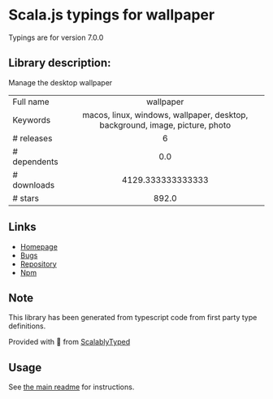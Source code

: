 
# Scala.js typings for wallpaper

Typings are for version 7.0.0

## Library description:
Manage the desktop wallpaper

|                    |                 |
| ------------------ | :-------------: |
| Full name          | wallpaper |
| Keywords           | macos, linux, windows, wallpaper, desktop, background, image, picture, photo |
| # releases         | 6 |
| # dependents       | 0.0 |
| # downloads        | 4129.333333333333 |
| # stars            | 892.0 |

## Links
- [Homepage](https://github.com/sindresorhus/wallpaper#readme)
- [Bugs](https://github.com/sindresorhus/wallpaper/issues)
- [Repository](https://github.com/sindresorhus/wallpaper)
- [Npm](https://www.npmjs.com/package/wallpaper)
    


## Note
This library has been generated from typescript code from first party type definitions.

Provided with :purple_heart: from [ScalablyTyped](https://github.com/oyvindberg/ScalablyTyped)

## Usage
See [the main readme](../../readme.md) for instructions.


